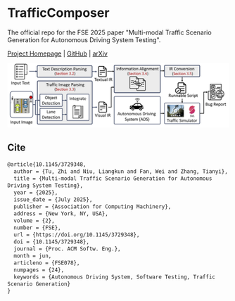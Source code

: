 # TrafficComposer
The official repo for the FSE 2025 paper "Multi-modal Traffic Scenario Generation for Autonomous Driving System Testing".

[Project Homepage](https://hcss.cs.purdue.edu/trafficcomposer/) | [GitHub](https://github.com/TrafficComposer/TrafficComposer/) | [arXiv](https://arxiv.org/pdf/2505.14881)

<p align="center">
  <img src="./resources/pipeline.jpg"/>
</p>

## Cite
```
@article{10.1145/3729348,
  author = {Tu, Zhi and Niu, Liangkun and Fan, Wei and Zhang, Tianyi},
  title = {Multi-modal Traffic Scenario Generation for Autonomous Driving System Testing},
  year = {2025},
  issue_date = {July 2025},
  publisher = {Association for Computing Machinery},
  address = {New York, NY, USA},
  volume = {2},
  number = {FSE},
  url = {https://doi.org/10.1145/3729348},
  doi = {10.1145/3729348},
  journal = {Proc. ACM Softw. Eng.},
  month = jun,
  articleno = {FSE078},
  numpages = {24},
  keywords = {Autonomous Driving System, Software Testing, Traffic Scenario Generation}
}
```
